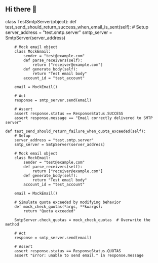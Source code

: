 ## Hi there 👋

<!--
**anshika2101/anshika2101** is a ✨ _special_ ✨ repository because its `README.md` (this file) appears on your GitHub profile.

Here are some ideas to get you started:

- 🔭 I’m currently working on ...
- 🌱 I’m currently learning ...
- 👯 I’m looking to collaborate on ...
- 🤔 I’m looking for help with ...
- 💬 Ask me about ...
- 📫 How to reach me: ...
- 😄 Pronouns: ...
- ⚡ Fun fact: ...
-->
 class TestSmtpServer(object):
    def test_send_should_return_success_when_email_is_sent(self):
        # Setup
        server_address = "test.smtp.server"
        smtp_server = SmtpServer(server_address)

        # Mock email object
        class MockEmail:
            sender = "test@example.com"
            def parse_receivers(self):
                return ["receiver@example.com"]
            def generate_body(self):
                return "Test email body"
            account_id = "test_account"

        email = MockEmail()

        # Act
        response = smtp_server.send(email)

        # Assert
        assert response.status == ResponseStatus.SUCCESS
        assert response.message == "Email correctly delivered to SMTP server"

    def test_send_should_return_failure_when_quota_exceeded(self):
        # Setup
        server_address = "test.smtp.server"
        smtp_server = SmtpServer(server_address)

        # Mock email object
        class MockEmail:
            sender = "test@example.com"
            def parse_receivers(self):
                return ["receiver@example.com"]
            def generate_body(self):
                return "Test email body"
            account_id = "test_account"

        email = MockEmail()

        # Simulate quota exceeded by modifying behavior
        def mock_check_quotas(*args, **kwargs):
            return "Quota exceeded"

        SmtpServer.check_quotas = mock_check_quotas  # Overwrite the method

        # Act
        response = smtp_server.send(email)

        # Assert
        assert response.status == ResponseStatus.QUOTAS
        assert "Error: unable to send email." in response.message
